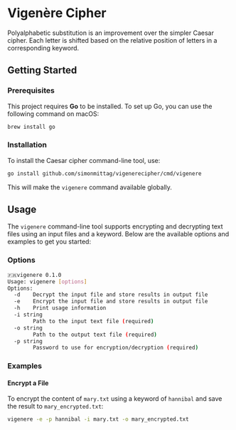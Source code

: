 # Vigenère Cipher

Polyalphabetic substitution is an improvement over the simpler Caesar cipher. Each letter is shifted based on the
relative position of letters in a corresponding keyword.

## Getting Started

### Prerequisites

This project requires **Go** to be installed. To set up Go, you can use the following command on macOS:

```bash
brew install go
```

### Installation

To install the Caesar cipher command-line tool, use:

```bash
go install github.com/simonmittag/vigenerecipher/cmd/vigenere
```

This will make the `vigenere` command available globally.

## Usage

The `vigenere` command-line tool supports encrypting and decrypting text files using an input files and a keyword. Below are the available options and examples to get you started:

### Options

```bash
🇫🇷vigenere 0.1.0
Usage: vigenere [options]
Options:
  -d    Decrypt the input file and store results in output file
  -e    Encrypt the input file and store results in output file
  -h    Print usage information
  -i string
        Path to the input text file (required)
  -o string
        Path to the output text file (required)
  -p string
        Password to use for encryption/decryption (required)
```

### Examples

#### Encrypt a File

To encrypt the content of `mary.txt` using a keyword of `hannibal` and save the result to `mary_encrypted.txt`:

```bash
vigenere -e -p hannibal -i mary.txt -o mary_encrypted.txt
```
